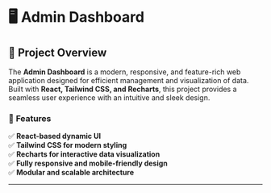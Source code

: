 # 🖥️ Admin Dashboard

## 📌 Project Overview
The **Admin Dashboard** is a modern, responsive, and feature-rich web application designed for efficient management and visualization of data. Built with **React, Tailwind CSS, and Recharts**, this project provides a seamless user experience with an intuitive and sleek design.

### 🎯 **Features**
✅ **React-based dynamic UI**  
✅ **Tailwind CSS for modern styling**  
✅ **Recharts for interactive data visualization**  
✅ **Fully responsive and mobile-friendly design**  
✅ **Modular and scalable architecture**  

---

